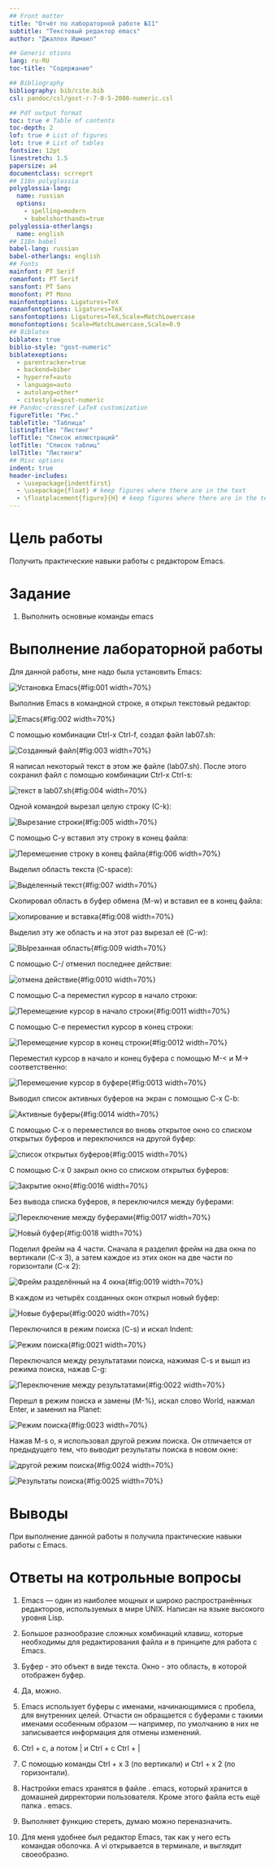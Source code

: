 ```yaml
---
## Front matter
title: "Отчёт по лабораторной работе №11"
subtitle: "Текстовый редактор emacs"
author: "Джаллох Ишмаил"

## Generic otions
lang: ru-RU
toc-title: "Содержание"

## Bibliography
bibliography: bib/cite.bib
csl: pandoc/csl/gost-r-7-0-5-2008-numeric.csl

## Pdf output format
toc: true # Table of contents
toc-depth: 2
lof: true # List of figures
lot: true # List of tables
fontsize: 12pt
linestretch: 1.5
papersize: a4
documentclass: scrreprt
## I18n polyglossia
polyglossia-lang:
  name: russian
  options:
	- spelling=modern
	- babelshorthands=true
polyglossia-otherlangs:
  name: english
## I18n babel
babel-lang: russian
babel-otherlangs: english
## Fonts
mainfont: PT Serif
romanfont: PT Serif
sansfont: PT Sans
monofont: PT Mono
mainfontoptions: Ligatures=TeX
romanfontoptions: Ligatures=TeX
sansfontoptions: Ligatures=TeX,Scale=MatchLowercase
monofontoptions: Scale=MatchLowercase,Scale=0.9
## Biblatex
biblatex: true
biblio-style: "gost-numeric"
biblatexoptions:
  - parentracker=true
  - backend=biber
  - hyperref=auto
  - language=auto
  - autolang=other*
  - citestyle=gost-numeric
## Pandoc-crossref LaTeX customization
figureTitle: "Рис."
tableTitle: "Таблица"
listingTitle: "Листинг"
lofTitle: "Список иллюстраций"
lotTitle: "Список таблиц"
lolTitle: "Листинги"
## Misc options
indent: true
header-includes:
  - \usepackage{indentfirst}
  - \usepackage{float} # keep figures where there are in the text
  - \floatplacement{figure}{H} # keep figures where there are in the text
---
```


# Цель работы

Получить практические навыки работы с редактором Emacs.

# Задание

1. Выполнить основные команды emacs

# Выполнение лабораторной работы

Для данной работы, мне надо была установить Emacs:

![Установка Emacs](image/1.PNG){#fig:001 width=70%}

Выполнив Emacs в командной строке, я открыл текстовый редактор:

![Emacs](image/2.PNG){#fig:002 width=70%}

С помощью комбинации Ctrl-x Ctrl-f, создал файл lab07.sh:

![Созданный файл](image/3.PNG){#fig:003 width=70%}

Я написал некоторый текст в этом же файле (lab07.sh). После этого сохранил файл с помощью комбинации Ctrl-x Ctrl-s:

![текст в lab07.sh](image/4.PNG){#fig:004 width=70%}

Одной командой вырезал целую строку (С-k):

![Вырезание строки](image/5.PNG){#fig:005 width=70%}

С помощью C-y вставил эту строку в конец файла:

![Перемешение строку в конец файла](image/6.PNG){#fig:006 width=70%}

Выделил область текста (C-space):

![Выделенный текст](image/7.PNG){#fig:007 width=70%}

Скопировал область в буфер обмена (M-w) и вставил ее в конец файла:

![копирование и вставка](image/8.PNG){#fig:008 width=70%}

Выделил эту же область и на этот раз вырезал её (C-w):

![ВЫрезанная область](image/9.PNG){#fig:009 width=70%}

С помощью C-/ отменил последнее действие:

![отмена действие](image/10.PNG){#fig:0010 width=70%}

С помощью C-a переместил курсор в начало строки:

![Перемещение курсор в начало строки](image/11.PNG){#fig:0011 width=70%}

С помощью C-e переместил курсор в конец строки:

![Перемещение курсор в конец строки](image/12.PNG){#fig:0012 width=70%}

Переместил курсор в начало и конец буфера с помощью M-< и M-> соответственно:

![Перемешение курсор в буфере](image/13.PNG){#fig:0013 width=70%}

Выводил список активных буферов на экран с помощью C-x C-b:

![Активные буферы](image/14.PNG){#fig:0014 width=70%}

С помощью C-x o переместился во вновь открытое окно со списком открытых буферов и переключился на другой буфер:

![список открытых буферов](image/15.PNG){#fig:0015 width=70%}

С помощью C-x 0 закрыл окно со списком открытых буферов:

![Закрытие окно](image/16.PNG){#fig:0016 width=70%}

Без вывода списка буферов, я переключился между буферами:

![Переключение между буферами](image/17.PNG){#fig:0017 width=70%}

![Новый буфер](image/18.PNG){#fig:0018 width=70%}

Поделил фрейм на 4 части. Сначала я разделил фрейм на два окна по вертикали (C-x 3), а затем каждое из этих окон на две части по горизонтали (C-x 2):

![Фрейм разделённый на 4 окна](image/19.PNG){#fig:0019 width=70%}

В каждом из четырёх созданных окон открыл новый буфер: 

![Новые буферы](image/20.PNG){#fig:0020 width=70%}

Переключился в режим поиска (C-s) и искал Indent:

![Режим поиска](image/21.PNG){#fig:0021 width=70%}

Переключался между результатами поиска, нажимая C-s и вышл из режима поиска, нажав C-g:

![Переключение между результатами](image/23.PNG){#fig:0022 width=70%}

Перешл в режим поиска и замены (M-%), искал слово World, нажмал Enter, и заменил на Planet:

![Режим поиска](image/24.PNG){#fig:0023 width=70%}

Нажав M-s o, я использовал другой режим поиска. Он отличается от предыдущего тем, что выводит результаты поиска в новом окне:

![другой режим поиска](image/25.PNG){#fig:0024 width=70%}

![Результаты поиска](image/26.PNG){#fig:0025 width=70%}

# Выводы

При выполнение данной работы я получила практические навыки работы с Emacs.

# Ответы на котрольные вопросы

1. Emacs — один из наиболее мощных и широко распространённых редакторов, используемых в мире UNIX. Написан на языке высокого уровня Lisp.

2. Большое разнообразие сложных комбинаций клавиш, которые необходимы для редактирования файла и в принципе для работа с Emacs.

3. Буфер - это объект в виде текста. Окно - это область, в которой отображен буфер.

4. Да, можно.

5. Emacs использует буферы с именами, начинающимися с пробела, для внутренних целей. Отчасти он обращается с буферами с такими именами особенным образом — например, по умолчанию в них не записывается информация для отмены изменений.

6. Ctrl + c, а потом | и Ctrl + c Ctrl + |

7. С помощью команды Ctrl + x 3 (по вертикали) и Ctrl + x 2 (по горизонтали).

8. Настройки emacs хранятся в файле . emacs, который хранится в домашней дирректории пользователя. Кроме этого файла есть ещё папка . emacs.

9. Выполняет функцию стереть, думаю можно переназначить.

10. Для меня удобнее был редактор Emacs, так как у него есть командая оболочка. А vi открывается в терминале, и выглядит своеобразно.
